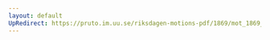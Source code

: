 ```yaml
---
layout: default
UpRedirect: https://pruto.im.uu.se/riksdagen-motions-pdf/1869/mot_1869__ak__233/mot_1869__ak__233-002.pdf
---
```

